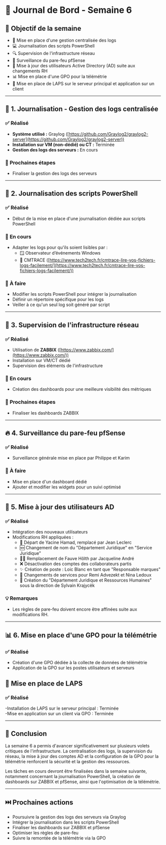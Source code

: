 # 📅 **Journal de Bord - Semaine 6**

## 🎯 **Objectif de la semaine**

- 📝 Mise en place d'une gestion centralisée des logs
- 💻 Journalisation des scripts PowerShell
- 🔍 Supervision de l'infrastructure réseau
- 🔐 Surveillance du pare-feu pfSense
- 👥 Mise à jour des utilisateurs Active Directory (AD) suite aux changements RH
- 📊 Mise en place d'une GPO pour la télémétrie
- 🔑 Mise en place de LAPS sur le serveur principal et application sur un client


---

## 📂 **1. Journalisation - Gestion des logs centralisée**

### ✅ **Réalisé**

- **Système utilisé :** Graylog ([https://github.com/Graylog2/graylog2-server](https://github.com/Graylog2/graylog2-server))
- **Installation sur VM (non-dédié) ou CT :** Terminée
- **Gestion des logs des serveurs :** En cours

### 🚧 **Prochaines étapes**

- Finaliser la gestion des logs des serveurs

---

## 💾 **2. Journalisation des scripts PowerShell**

### ✅ **Réalisé**

- Début de la mise en place d'une journalisation dédiée aux scripts PowerShell

### 🚧 **En cours**

- Adapter les logs pour qu'ils soient lisibles par :
  - 🪟 Observateur d’événements Windows
  - 📑 CMTRACE ([https://www.tech2tech.fr/cmtrace-lire-vos-fichiers-logs-facilement/](https://www.tech2tech.fr/cmtrace-lire-vos-fichiers-logs-facilement/))

### 📅 **À faire**

- Modifier les scripts PowerShell pour intégrer la journalisation
- Définir un répertoire spécifique pour les logs
- Veiller à ce qu'un seul log soit généré par script

---

## 📡 **3. Supervision de l'infrastructure réseau**

### ✅ **Réalisé**

- Utilisation de **ZABBIX** ([https://www.zabbix.com/](https://www.zabbix.com/))
- Installation sur VM/CT dédié
- Supervision des éléments de l'infrastructure

### 🚧 **En cours**

- Création des dashboards pour une meilleure visibilité des métriques

### 📅 **Prochaines étapes**

- Finaliser les dashboards ZABBIX

---

## 🔥 **4. Surveillance du pare-feu pfSense**

### ✅ **Réalisé**

- Surveillance générale mise en place par Philippe et Karim

### 📅 **À faire**

- Mise en place d'un dashboard dédié
- Ajouter et modifier les widgets pour un suivi optimisé

---

## 👥 **5. Mise à jour des utilisateurs AD**

### ✅ **Réalisé**

- Intégration des nouveaux utilisateurs
- Modifications RH appliquées :
  - 🚪 Départ de Yacine Hamad, remplacé par Jean Leclerc
  - 🆕 Changement de nom du "Département Juridique" en "Service Juridique"
  - 👩‍💼 Remplacement de Fauve Hôlth par Jacqueline André
  - ❌ Désactivation des comptes des collaborateurs partis
  - ✨ Création de poste : Loic Blanc en tant que "Responsable marques"
  - 🔄 Changements de services pour Remi Advezekt et Nina Ledoux
  - 🏢 Création du "Département Juridique et Ressources Humaines" sous la direction de Sylvain Krajycëk

### 💡 **Remarques**

- Les règles de pare-feu doivent encore être affinées suite aux modifications RH.

---

## 📊 **6. Mise en place d'une GPO pour la télémétrie**

### ✅ **Réalisé**

- Création d'une GPO dédiée à la collecte de données de télémétrie
- Application de la GPO sur les postes utilisateurs et serveurs

## 🔑 **Mise en place de LAPS**
  
### ✅ **Réalisé**

-Installation de LAPS sur le serveur principal : Terminée  
-Mise en application sur un client via GPO : Terminée



---

## 🧠 **Conclusion**

La semaine 6 a permis d'avancer significativement sur plusieurs volets critiques de l'infrastructure. La centralisation des logs, la supervision du réseau, la mise à jour des comptes AD et la configuration de la GPO pour la télémétrie renforcent la sécurité et la gestion des ressources.

Les tâches en cours devront être finalisées dans la semaine suivante, notamment concernant la journalisation PowerShell, la création de dashboards sur ZABBIX et pfSense, ainsi que l'optimisation de la télémétrie.

---

## ⏭️ **Prochaines actions**

- Poursuivre la gestion des logs des serveurs via Graylog
- Intégrer la journalisation dans les scripts PowerShell
- Finaliser les dashboards sur ZABBIX et pfSense
- Optimiser les règles de pare-feu
- Suivre la remontée de la télémétrie via la GPO
